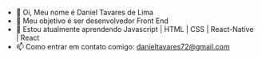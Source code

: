 - 👋 Oi, Meu nome é Daniel Tavares de Lima
- 👀 Meu objetivo é ser desenvolvedor Front End 
- 🌱 Estou atualmente aprendendo Javascript | HTML | CSS | React-Native | React 
- 📫 Como entrar em contato comigo: danieltavares72@gmail.com

<!---
Daniel-Tavares-de-Lima/Daniel-Tavares-de-Lima is a ✨ special ✨ repository because its `README.md` (this file) appears on your GitHub profile.
You can click the Preview link to take a look at your changes.
--->

